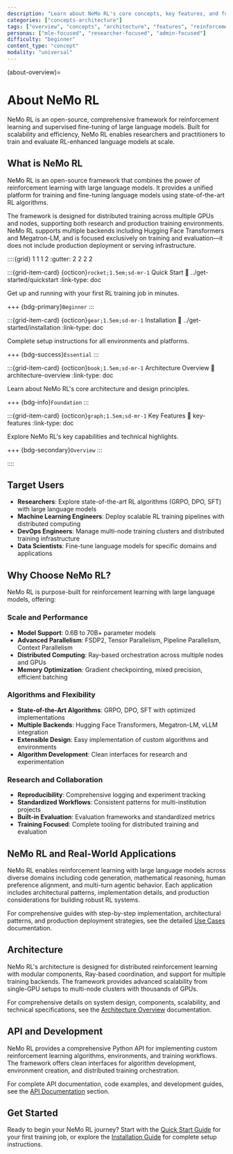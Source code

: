 ```yaml
---
description: "Learn about NeMo RL's core concepts, key features, and fundamental architecture for reinforcement learning with large language models"
categories: ["concepts-architecture"]
tags: ["overview", "concepts", "architecture", "features", "reinforcement-learning", "distributed", "large-language-models"]
personas: ["mle-focused", "researcher-focused", "admin-focused"]
difficulty: "beginner"
content_type: "concept"
modality: "universal"
---
```


(about-overview)=
# About NeMo RL

NeMo RL is an open-source, comprehensive framework for reinforcement learning and supervised fine-tuning of large language models. Built for scalability and efficiency, NeMo RL enables researchers and practitioners to train and evaluate RL-enhanced language models at scale.

## What is NeMo RL

NeMo RL is an open-source framework that combines the power of reinforcement learning with large language models. It provides a unified platform for training and fine-tuning language models using state-of-the-art RL algorithms.

The framework is designed for distributed training across multiple GPUs and nodes, supporting both research and production training environments. NeMo RL supports multiple backends including Hugging Face Transformers and Megatron-LM, and is focused exclusively on training and evaluation—it does not include production deployment or serving infrastructure.

::::{grid} 1 1 1 2
:gutter: 2 2 2 2

:::{grid-item-card} {octicon}`rocket;1.5em;sd-mr-1` Quick Start
:link: ../get-started/quickstart
:link-type: doc

Get up and running with your first RL training job in minutes.

+++
{bdg-primary}`Beginner`
:::

:::{grid-item-card} {octicon}`gear;1.5em;sd-mr-1` Installation
:link: ../get-started/installation
:link-type: doc

Complete setup instructions for all environments and platforms.

+++
{bdg-success}`Essential`
:::

:::{grid-item-card} {octicon}`book;1.5em;sd-mr-1` Architecture Overview
:link: architecture-overview
:link-type: doc

Learn about NeMo RL's core architecture and design principles.

+++
{bdg-info}`Foundation`
:::

:::{grid-item-card} {octicon}`graph;1.5em;sd-mr-1` Key Features
:link: key-features
:link-type: doc

Explore NeMo RL's key capabilities and technical highlights.

+++
{bdg-secondary}`Overview`
:::

::::

## Target Users

- **Researchers**: Explore state-of-the-art RL algorithms (GRPO, DPO, SFT) with large language models
- **Machine Learning Engineers**: Deploy scalable RL training pipelines with distributed computing
- **DevOps Engineers**: Manage multi-node training clusters and distributed training infrastructure
- **Data Scientists**: Fine-tune language models for specific domains and applications

## Why Choose NeMo RL?

NeMo RL is purpose-built for reinforcement learning with large language models, offering:

### Scale and Performance
- **Model Support**: 0.6B to 70B+ parameter models
- **Advanced Parallelism**: FSDP2, Tensor Parallelism, Pipeline Parallelism, Context Parallelism
- **Distributed Computing**: Ray-based orchestration across multiple nodes and GPUs
- **Memory Optimization**: Gradient checkpointing, mixed precision, efficient batching

### Algorithms and Flexibility
- **State-of-the-Art Algorithms**: GRPO, DPO, SFT with optimized implementations
- **Multiple Backends**: Hugging Face Transformers, Megatron-LM, vLLM integration
- **Extensible Design**: Easy implementation of custom algorithms and environments
- **Algorithm Development**: Clean interfaces for research and experimentation

### Research and Collaboration
- **Reproducibility**: Comprehensive logging and experiment tracking
- **Standardized Workflows**: Consistent patterns for multi-institution projects
- **Built-in Evaluation**: Evaluation frameworks and standardized metrics
- **Training Focused**: Complete tooling for distributed training and evaluation

## NeMo RL and Real-World Applications

NeMo RL enables reinforcement learning with large language models across diverse domains including code generation, mathematical reasoning, human preference alignment, and multi-turn agentic behavior. Each application includes architectural patterns, implementation details, and production considerations for building robust RL systems.

For comprehensive guides with step-by-step implementation, architectural patterns, and production deployment strategies, see the detailed [Use Cases](../learning-resources/use-cases/index) documentation.

## Architecture

NeMo RL's architecture is designed for distributed reinforcement learning with modular components, Ray-based coordination, and support for multiple training backends. The framework provides advanced scalability from single-GPU setups to multi-node clusters with thousands of GPUs.

For comprehensive details on system design, components, scalability, and technical specifications, see the [Architecture Overview](architecture-overview) documentation.

## API and Development

NeMo RL provides a comprehensive Python API for implementing custom reinforcement learning algorithms, environments, and training workflows. The framework offers clean interfaces for algorithm development, environment creation, and distributed training orchestration.

For complete API documentation, code examples, and development guides, see the [API Documentation](../apidocs/index) section.

## Get Started

Ready to begin your NeMo RL journey? Start with the [Quick Start Guide](../get-started/quickstart) for your first training job, or explore the [Installation Guide](../get-started/installation) for complete setup instructions.
